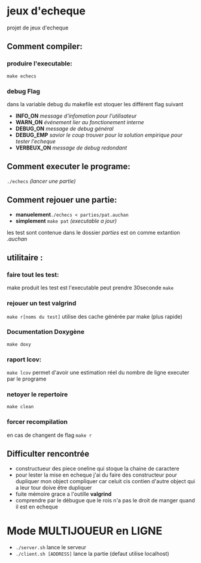 # jeux d'echeque
projet de jeux d'echeque

## Comment **compiler**:
### produire l'executable:
```make echecs``` 
### debug **Flag**
dans la variable debug du makefile est stoquer les différent flag suivant
- **INFO_ON** *message d'infomation pour l'utilisateur*
- **WARN_ON** *événement lier au fonctionement interne*
- **DEBUG_ON** *message de debug général*
- **DEBUG_EMP** *savior le coup trouver pour la solution empirique pour tester l'echeque*
- **VERBEUX_ON** *message de debug redondant*


## Comment **executer** le programe:
`./echecs` *(lancer une partie)*
## Comment **rejouer** une partie:
- **manuelement**```./echecs < parties/pat.auchan```
- **simplement** ```make pat``` *(executable a jour)*
 
 
 les test sont contenue dans le dossier *parties* est on comme extantion *.auchan*


## utilitaire :
### faire tout les test:
make produit les test est l'executable peut prendre 30seconde
```make```
### rejouer un test valgrind
```make r[noms du test]```
utilise des cache générée par make (plus rapide)
### Documentation **Doxygène**
```make doxy```
### raport lcov:
```make lcov``` permet d'avoir une estimation réel du nombre de ligne executer par le programe
### netoyer le repertoire
```make clean```
### forcer recompilation
en cas de changent de flag
```make r```

## Difficulter rencontrée
- constructueur des piece oneline qui stoque la chaine de caractere
- pour lester la mise en echeque j'ai du faire des constructeur pour dupliquer mon object compliquer car celuit cis contien d'autre object qui a leur tour doive être dupliquer
- fuite mémoire grace a l'outille **valgrind**
- comprendre par le débugue que le rois n'a pas le droit de manger quand il est en echeque

# Mode MULTIJOUEUR en LIGNE
- ```./server.sh``` lance le serveur
- ```./client.sh [ADDRESS]``` lance la partie (defaut utilise localhost)